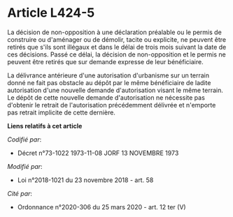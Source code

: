 # Article L424-5

La décision de non-opposition à une déclaration préalable ou le permis de construire ou d'aménager ou de démolir, tacite ou
explicite, ne peuvent être retirés que s'ils sont illégaux et dans le délai de trois mois suivant la date de ces décisions.
Passé ce délai, la décision de non-opposition et le permis ne peuvent être retirés que sur demande expresse de leur
bénéficiaire.

La délivrance antérieure d'une autorisation d'urbanisme sur un terrain donné ne fait pas obstacle au dépôt par le même
bénéficiaire de ladite autorisation d'une nouvelle demande d'autorisation visant le même terrain. Le dépôt de cette nouvelle
demande d'autorisation ne nécessite pas d'obtenir le retrait de l'autorisation précédemment délivrée et n'emporte pas retrait
implicite de cette dernière.

**Liens relatifs à cet article**

_Codifié par_:

  - Décret n°73-1022 1973-11-08 JORF 13 NOVEMBRE 1973

_Modifié par_:

  - Loi n°2018-1021 du 23 novembre 2018 - art. 58

_Cité par_:

  - Ordonnance n°2020-306 du 25 mars 2020 - art. 12 ter (V)
